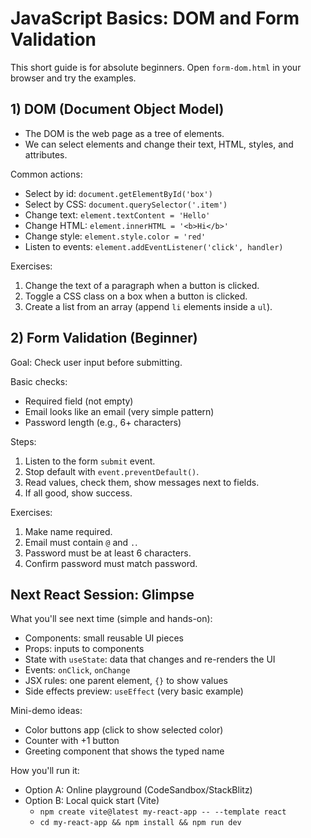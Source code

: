 # JavaScript Basics: DOM and Form Validation

This short guide is for absolute beginners. Open `form-dom.html` in your browser and try the examples.

## 1) DOM (Document Object Model)

- The DOM is the web page as a tree of elements.
- We can select elements and change their text, HTML, styles, and attributes.

Common actions:
- Select by id: `document.getElementById('box')`
- Select by CSS: `document.querySelector('.item')`
- Change text: `element.textContent = 'Hello'`
- Change HTML: `element.innerHTML = '<b>Hi</b>'`
- Change style: `element.style.color = 'red'`
- Listen to events: `element.addEventListener('click', handler)`

Exercises:
1. Change the text of a paragraph when a button is clicked.
2. Toggle a CSS class on a box when a button is clicked.
3. Create a list from an array (append `li` elements inside a `ul`).

## 2) Form Validation (Beginner)

Goal: Check user input before submitting.

Basic checks:
- Required field (not empty)
- Email looks like an email (very simple pattern)
- Password length (e.g., 6+ characters)

Steps:
1. Listen to the form `submit` event.
2. Stop default with `event.preventDefault()`.
3. Read values, check them, show messages next to fields.
4. If all good, show success.

Exercises:
1. Make name required.
2. Email must contain `@` and `.`.
3. Password must be at least 6 characters.
4. Confirm password must match password.

## Next React Session: Glimpse

What you'll see next time (simple and hands-on):
- Components: small reusable UI pieces
- Props: inputs to components
- State with `useState`: data that changes and re-renders the UI
- Events: `onClick`, `onChange`
- JSX rules: one parent element, `{}` to show values
- Side effects preview: `useEffect` (very basic example)

Mini-demo ideas:
- Color buttons app (click to show selected color)
- Counter with +1 button
- Greeting component that shows the typed name

How you'll run it:
- Option A: Online playground (CodeSandbox/StackBlitz)
- Option B: Local quick start (Vite)
  - `npm create vite@latest my-react-app -- --template react`
  - `cd my-react-app && npm install && npm run dev`


